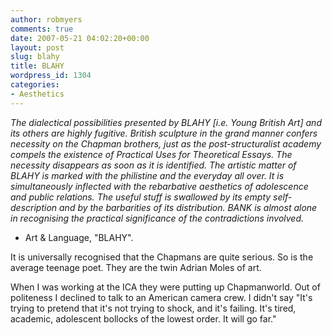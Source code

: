 ```yaml
---
author: robmyers
comments: true
date: 2007-05-21 04:02:20+00:00
layout: post
slug: blahy
title: BLAHY
wordpress_id: 1304
categories:
- Aesthetics
---
```


_The dialectical possibilities presented by BLAHY [i.e. Young British Art] and its others are highly fugitive. British sculpture in the grand manner confers necessity on the Chapman brothers, just as the post-structuralist academy compels the existence of Practical Uses for Theoretical Essays. The necessity disappears as soon as it is identified. The artistic matter of BLAHY is marked with the philistine and the everyday all over. It is simultaneously inflected with the rebarbative aesthetics of adolescence and public relations. The useful stuff is swallowed by its empty self-description and by the barbarities of its distribution. BANK is almost alone in recognising the practical significance of the contradictions involved._  
  
- Art & Language, "BLAHY".  
  
It is universally recognised that the Chapmans are quite serious. So is the average teenage poet. They are the twin Adrian Moles of art.  
  
When I was working at the ICA they were putting up Chapmanworld. Out of politeness I declined to talk to an American camera crew. I didn't say "It's trying to pretend that it's not trying to shock, and it's failing. It's tired, academic, adolescent bollocks of the lowest order. It will go far."  


